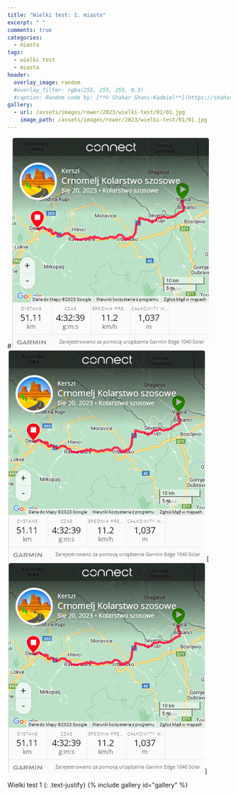 ```yaml
---
title: "Wielki test: 1. miasto"
excerpt: " "
comments: true
categories:
  - miasta
tags:
  - wielki test
  - miasta
header:
  overlay_image: random
  #overlay_filter: rgba(255, 255, 255, 0.3)
  #caption: Random code by: [**© Shahar Shani-Kadmiel**](https://shaharkadmiel.github.io)"
gallery:
  - url: /assets/images/rower/2023/wielki-test/01/01.jpg
    image_path: /assets/images/rower/2023/wielki-test/01/01.jpg
---
```


#[![mapka](/assets/images/rower/2023/wielki-test/01/mapka.png)](https://connect.garmin.com/modern/activity/embed/11834432843)
[![mapka](/assets/images/rower/2023/wielki-test/01/mapka.png)](https://connect.garmin.com/modern/activity/embed/11834432843)
[![mapka2](/assets/images/rower/2023/wielki-test/01/mapka.png)]


Wielki test 1
{: .text-justify}
{% include gallery id="gallery" %}
